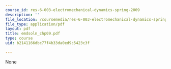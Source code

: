 ```yaml
---
course_id: res-6-003-electromechanical-dynamics-spring-2009
description: ''
file_location: /coursemedia/res-6-003-electromechanical-dynamics-spring-2009/b2141166dbc77f4b33da0ed9c5423c3f_emdsoln_chp09.pdf
file_type: application/pdf
layout: pdf
title: emdsoln_chp09.pdf
type: course
uid: b2141166dbc77f4b33da0ed9c5423c3f

---
```

None